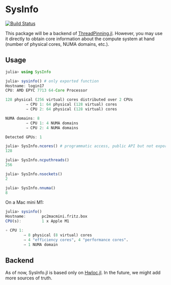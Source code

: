 # SysInfo

[![Build Status](https://github.com/carstenbauer/SysInfo.jl/actions/workflows/CI.yml/badge.svg?branch=main)](https://github.com/carstenbauer/SysInfo.jl/actions/workflows/CI.yml?query=branch%3Amain)

This package will be a backend of [ThreadPinning.jl](https://github.com/carstenbauer/ThreadPinning.jl). However, you may use it directly to obtain core information about the compute system at hand (number of physical cores, NUMA domains, etc.).

## Usage

```julia
julia> using SysInfo

julia> sysinfo() # only exported function
Hostname: login17
CPU: AMD EPYC 7713 64-Core Processor

128 physical (256 virtual) cores distributed over 2 CPUs
         → CPU 1: 64 physical (128 virtual) cores
         → CPU 2: 64 physical (128 virtual) cores

NUMA domains: 8
         → CPU 1: 4 NUMA domains
         → CPU 2: 4 NUMA domains

Detected GPUs: 1

julia> SysInfo.ncores() # programmatic access, public API but not exported
128

julia> SysInfo.ncputhreads()
256

julia> SysInfo.nsockets()
2

julia> SysInfo.nnuma()
8
```

On a Mac mini M1:

```julia
julia> sysinfo()
Hostname:       pc2macmini.fritz.box
CPU(s):         1 x Apple M1

∘ CPU 1: 
        → 8 physical (8 virtual) cores
        → 4 "efficiency cores", 4 "performance cores".
        → 1 NUMA domain
```

## Backend

As of now, SysInfo.jl is based only on [Hwloc.jl](https://github.com/JuliaParallel/Hwloc.jl). In the future, we might add more sources of truth.

